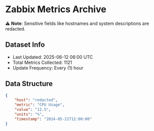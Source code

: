 # Zabbix Metrics Archive

⚠️ **Note**: Sensitive fields like hostnames and system descriptions are redacted.

## Dataset Info
- Last Updated: 2025-06-12 06:00 UTC
- Total Metrics Collected: 1121
- Update Frequency: Every (1) hour

## Data Structure
```json
{
    "host": "redacted",
    "metric": "CPU Usage",
    "value": "12.5",
    "units": "%",
    "timestamp": "2024-05-21T12:00:00"
}
```
